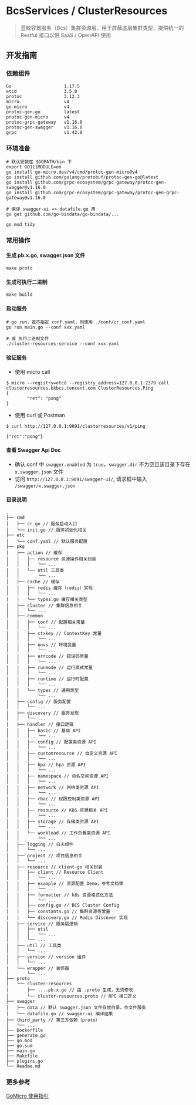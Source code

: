 # BcsServices / ClusterResources 

> 蓝鲸容器服务（Bcs）集群资源层，用于屏蔽底层集群类型，提供统一的 Restful 接口以供 SaaS / OpenAPI 使用

## 开发指南

### 依赖组件

```text
Go                    1.17.5
etcd                  3.5.0
protoc                3.12.3
micro                 v4
go-micro              v4
protoc-gen-go         latest
protoc-gen-micro      v4
protoc-grpc-gateway   v1.16.0
protoc-gen-swagger    v1.16.0
grpc                  v1.42.0
```

### 环境准备

```shell script
# 默认安装在 $GOPATH/bin 下
export GO111MODULE=on
go install go-micro.dev/v4/cmd/protoc-gen-micro@v4
go install github.com/golang/protobuf/protoc-gen-go@latest 
go install github.com/grpc-ecosystem/grpc-gateway/protoc-gen-swagger@v1.16.0
go install github.com/grpc-ecosystem/grpc-gateway/protoc-gen-grpc-gateway@v1.16.0

# 编译 swagger-ui => datafile.go 用
go get github.com/go-bindata/go-bindata/...

go mod tidy
```

### 常用操作

#### 生成 pb.x.go, swagger.json 文件

```shell script
make proto
```

#### 生成可执行二进制

```shell script
make build
```

#### 启动服务

```shell script
# go run，若不指定 conf.yaml，则使用 ./conf/cr_conf.yaml
go run main.go --conf xxx.yaml

# 或 执行二进制文件
./cluster-resources-service --conf xxx.yaml
```

#### 验证服务

- 使用 micro call
```shell script
$ micro --registry=etcd --registry_address=127.0.0.1:2379 call clusterresources.bkbcs.tencent.com ClusterResources.Ping
{
        "ret": "pong"
}
```

- 使用 curl 或 Postman
```shell script
$ curl http://127.0.0.1:9091/clusterresources/v1/ping

{"ret":"pong"}
```

#### 查看 Swagger Api Doc

- 确认 conf 中 `swagger.enabled` 为 `true`，`swagger.dir` 不为空且该目录下存在 `x.swagger.json` 文件
- 访问 `http://127.0.0.1:9091/swagger-ui/`, 请求框中输入 `/swagger/x.swagger.json`

#### 目录说明

```text
.
├── cmd
│   ├── cr.go // 服务启动入口
│   └── init.go // 服务初始化相关
├── etc
│   └── conf.yaml // 默认服务配置
├── pkg
│   ├── action // 缓存
│   │   ├── resource 资源操作相关封装
│   │   │   └── ...
|   │   └── util 工具类
│   │       └── ...
│   ├── cache // 缓存
│   │   ├── redis 缓存（redis）实现
│   │   │   └── ...
|   |   └── types.go 缓存相关类型
│   ├── cluster // 集群信息相关
│   │   └── ...
│   ├── common
│   │   ├── conf // 配置相关常量
│   │   │   └── ...
│   │   ├── ctxkey // ContextKey 常量
│   │   │   └── ...
│   │   ├── envs // 环境变量
│   │   │   └── ...
│   │   ├── errcode // 错误码常量
│   │   │   └── ...
│   │   ├── runmode // 运行模式常量 
│   │   │   └── ...
│   │   ├── runtime // 运行时配置
│   │   │   └── ...
│   │   └── types // 通用类型
│   │       └── ...
│   ├── config // 服务配置
│   │   └── ...
│   ├── discovery // 服务发现
│   │   └── ...
│   ├── handler // 接口逻辑
│   │   ├── basic // 基础 API
│   │   │   └── ...
│   │   ├── config // 配置类资源 API
│   │   │   └── ...
│   │   ├── customresource // 自定义资源 API
│   │   │   └── ...
│   │   ├── hpa // hpa 资源 API
│   │   │   └── ...
│   │   ├── namespace // 命名空间资源 API
│   │   │   └── ...
│   │   ├── network // 网络类资源 API
│   │   │   └── ...
│   │   ├── rbac // 权限控制类资源 API
│   │   │   └── ...
│   │   ├── resource // K8S 资源相关 API
│   │   │   └── ...
│   │   ├── storage // 存储类资源 API
│   │   │   └── ...
│   │   └── workload // 工作负载类资源 API
│   │       └── ...
│   ├── logging // 日志组件
│   │   └── ...
│   ├── project // 项目信息相关
│   │   └── ...
│   ├── resource // client-go 相关封装
│   │   ├── client // Resource Client
│   │   │   └── ...
│   │   ├── example // 资源配置 Demo，参考文档等
│   │   │   └── ...
│   │   ├── formatter // k8s 资源格式化方法
│   │   │   └── ...
│   │   ├── config.go // BCS Cluster Config
│   │   ├── constants.go // 集群资源等常量
│   │   └── discovery.go // Redis Discover 实现  
│   ├── service // 服务层逻辑
│   │   ├── util
│   │   │   └── ...
│   │   └── ...
│   ├── util // 工具类
│   │   └── ...
│   ├── version // version 组件
│   │   └── ...
|   └── wrapper // 装饰器
|       └── ...
├── proto
│   └── cluster-resources
│       ├── ....pb.x.go // 由 .proto 生成，无须修改
│       └── cluster-resources.proto // RPC 接口定义
├── swagger
│   ├── data // 默认 swagger.json 文件存放目录，作文件服务
│   └── datafile.go // swagger-ui 编译结果
├── third_party // 第三方依赖（proto）
│   └── ...
├── Dockerfile
├── generate.go
├── go.mod
├── go.sum
├── main.go
├── Makefile
├── plugins.go
└── Readme.md
```

### 更多参考
[GoMicro 使用指引](https://github.com/Tencent/bk-bcs/blob/master/docs/specification/go-micro.md)